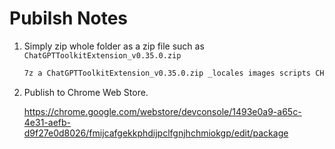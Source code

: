 # Pubilsh Notes

1. Simply zip whole folder as a zip file such as `ChatGPTToolkitExtension_v0.35.0.zip`

    ```sh
    7z a ChatGPTToolkitExtension_v0.35.0.zip _locales images scripts CHANGELOG.md manifest.json README.md
    ```

2. Publish to Chrome Web Store.

    <https://chrome.google.com/webstore/devconsole/1493e0a9-a65c-4e31-aefb-d9f27e0d8026/fmijcafgekkphdijpclfgnjhchmiokgp/edit/package>